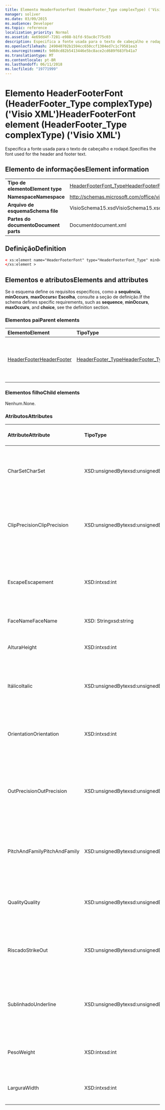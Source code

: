 ```yaml
---
title: Elemento HeaderFooterFont (HeaderFooter_Type complexType) ('Visio XML')
manager: soliver
ms.date: 03/09/2015
ms.audience: Developer
ms.topic: reference
localization_priority: Normal
ms.assetid: 4e69dd4f-7281-e988-b1fd-93ac8c775c03
description: Especifica a fonte usada para o texto de cabeçalho e rodapé.
ms.openlocfilehash: 249040702b1594cc650ccf1304ed7c1c79581ea3
ms.sourcegitcommit: 9d60cd82b5413446e5bc8ace2cd689f683fb41a7
ms.translationtype: MT
ms.contentlocale: pt-BR
ms.lasthandoff: 06/11/2018
ms.locfileid: "19771999"
---
```

# <a name="headerfooterfont-element-headerfootertype-complextype-visio-xml"></a><span data-ttu-id="d3139-103">Elemento HeaderFooterFont (HeaderFooter_Type complexType) ('Visio XML')</span><span class="sxs-lookup"><span data-stu-id="d3139-103">HeaderFooterFont element (HeaderFooter_Type complexType) ('Visio XML')</span></span>

<span data-ttu-id="d3139-104">Especifica a fonte usada para o texto de cabeçalho e rodapé.</span><span class="sxs-lookup"><span data-stu-id="d3139-104">Specifies the font used for the header and footer text.</span></span>
  
## <a name="element-information"></a><span data-ttu-id="d3139-105">Elemento de informações</span><span class="sxs-lookup"><span data-stu-id="d3139-105">Element information</span></span>

|||
|:-----|:-----|
|<span data-ttu-id="d3139-106">**Tipo de elemento**</span><span class="sxs-lookup"><span data-stu-id="d3139-106">**Element type**</span></span> <br/> |[<span data-ttu-id="d3139-107">HeaderFooterFont_Type</span><span class="sxs-lookup"><span data-stu-id="d3139-107">HeaderFooterFont_Type</span></span>](headerfooterfont_type-complextypevisio-xml.md) <br/> |
|<span data-ttu-id="d3139-108">**Namespace**</span><span class="sxs-lookup"><span data-stu-id="d3139-108">**Namespace**</span></span> <br/> |http://schemas.microsoft.com/office/visio/2012/main  <br/> |
|<span data-ttu-id="d3139-109">**Arquivo de esquema**</span><span class="sxs-lookup"><span data-stu-id="d3139-109">**Schema file**</span></span> <br/> |<span data-ttu-id="d3139-110">VisioSchema15.xsd</span><span class="sxs-lookup"><span data-stu-id="d3139-110">VisioSchema15.xsd</span></span>  <br/> |
|<span data-ttu-id="d3139-111">**Partes do documento**</span><span class="sxs-lookup"><span data-stu-id="d3139-111">**Document parts**</span></span> <br/> |<span data-ttu-id="d3139-112">Document</span><span class="sxs-lookup"><span data-stu-id="d3139-112">document.xml</span></span>  <br/> |
   
## <a name="definition"></a><span data-ttu-id="d3139-113">Definição</span><span class="sxs-lookup"><span data-stu-id="d3139-113">Definition</span></span>

```XML
< xs:element name="HeaderFooterFont" type="HeaderFooterFont_Type" minOccurs="0" maxOccurs="1" >
</xs:element >
```

## <a name="elements-and-attributes"></a><span data-ttu-id="d3139-114">Elementos e atributos</span><span class="sxs-lookup"><span data-stu-id="d3139-114">Elements and attributes</span></span>

<span data-ttu-id="d3139-115">Se o esquema define os requisitos específicos, como a **sequência**, **minOccurs**, **maxOccurs**e **Escolha**, consulte a seção de definição.</span><span class="sxs-lookup"><span data-stu-id="d3139-115">If the schema defines specific requirements, such as **sequence**, **minOccurs**, **maxOccurs**, and **choice**, see the definition section.</span></span> 
  
### <a name="parent-elements"></a><span data-ttu-id="d3139-116">Elementos pai</span><span class="sxs-lookup"><span data-stu-id="d3139-116">Parent elements</span></span>

|<span data-ttu-id="d3139-117">**Elemento**</span><span class="sxs-lookup"><span data-stu-id="d3139-117">**Element**</span></span>|<span data-ttu-id="d3139-118">**Tipo**</span><span class="sxs-lookup"><span data-stu-id="d3139-118">**Type**</span></span>|<span data-ttu-id="d3139-119">**Descrição**</span><span class="sxs-lookup"><span data-stu-id="d3139-119">**Description**</span></span>|
|:-----|:-----|:-----|
|[<span data-ttu-id="d3139-120">HeaderFooter</span><span class="sxs-lookup"><span data-stu-id="d3139-120">HeaderFooter</span></span>](headerfooter-element-visiodocument_type-complextypevisio-xml.md) <br/> |[<span data-ttu-id="d3139-121">HeaderFooter_Type</span><span class="sxs-lookup"><span data-stu-id="d3139-121">HeaderFooter_Type</span></span>](headerfooter_type-complextypevisio-xml.md) <br/> |<span data-ttu-id="d3139-122">Contém os elementos de cabeçalho e rodapé de um documento.</span><span class="sxs-lookup"><span data-stu-id="d3139-122">Contains elements for a document's header and footer.</span></span>  <br/> |
   
### <a name="child-elements"></a><span data-ttu-id="d3139-123">Elementos filho</span><span class="sxs-lookup"><span data-stu-id="d3139-123">Child elements</span></span>

<span data-ttu-id="d3139-124">Nenhum.</span><span class="sxs-lookup"><span data-stu-id="d3139-124">None.</span></span>
  
### <a name="attributes"></a><span data-ttu-id="d3139-125">Atributos</span><span class="sxs-lookup"><span data-stu-id="d3139-125">Attributes</span></span>

|<span data-ttu-id="d3139-126">**Attribute**</span><span class="sxs-lookup"><span data-stu-id="d3139-126">**Attribute**</span></span>|<span data-ttu-id="d3139-127">**Tipo**</span><span class="sxs-lookup"><span data-stu-id="d3139-127">**Type**</span></span>|<span data-ttu-id="d3139-128">**Obrigatório**</span><span class="sxs-lookup"><span data-stu-id="d3139-128">**Required**</span></span>|<span data-ttu-id="d3139-129">**Descrição**</span><span class="sxs-lookup"><span data-stu-id="d3139-129">**Description**</span></span>|<span data-ttu-id="d3139-130">**Valores possíveis**</span><span class="sxs-lookup"><span data-stu-id="d3139-130">**Possible values**</span></span>|
|:-----|:-----|:-----|:-----|:-----|
|<span data-ttu-id="d3139-131">CharSet</span><span class="sxs-lookup"><span data-stu-id="d3139-131">CharSet</span></span>  <br/> |<span data-ttu-id="d3139-132">XSD:unsignedByte</span><span class="sxs-lookup"><span data-stu-id="d3139-132">xsd:unsignedByte</span></span>  <br/> |<span data-ttu-id="d3139-133">opcional</span><span class="sxs-lookup"><span data-stu-id="d3139-133">optional</span></span>  <br/> |<span data-ttu-id="d3139-134">Especifica o conjunto de caracteres da fonte.</span><span class="sxs-lookup"><span data-stu-id="d3139-134">Specifies the character set of the font.</span></span> <span data-ttu-id="d3139-135">Equivalente ao campo LOGFONTlfCharSet GDI.</span><span class="sxs-lookup"><span data-stu-id="d3139-135">Equivalent to the GDI LOGFONTlfCharSet field.</span></span>  <br/> |<span data-ttu-id="d3139-136">Valores do tipo xsd:unsignedByte.</span><span class="sxs-lookup"><span data-stu-id="d3139-136">Values of the xsd:unsignedByte type.</span></span>  <br/> |
|<span data-ttu-id="d3139-137">ClipPrecision</span><span class="sxs-lookup"><span data-stu-id="d3139-137">ClipPrecision</span></span>  <br/> |<span data-ttu-id="d3139-138">XSD:unsignedByte</span><span class="sxs-lookup"><span data-stu-id="d3139-138">xsd:unsignedByte</span></span>  <br/> |<span data-ttu-id="d3139-139">opcional</span><span class="sxs-lookup"><span data-stu-id="d3139-139">optional</span></span>  <br/> |<span data-ttu-id="d3139-140">Especifica a precisão de corte da fonte.</span><span class="sxs-lookup"><span data-stu-id="d3139-140">Specifies the clipping precision of the font.</span></span> <span data-ttu-id="d3139-141">Equivalente ao campo LOGFONTlfClipPrecision GDI.</span><span class="sxs-lookup"><span data-stu-id="d3139-141">Equivalent to the GDI LOGFONTlfClipPrecision field.</span></span>  <br/> |<span data-ttu-id="d3139-142">Valores do tipo xsd:unsignedByte.</span><span class="sxs-lookup"><span data-stu-id="d3139-142">Values of the xsd:unsignedByte type.</span></span>  <br/> |
|<span data-ttu-id="d3139-143">Escape</span><span class="sxs-lookup"><span data-stu-id="d3139-143">Escapement</span></span>  <br/> |<span data-ttu-id="d3139-144">XSD:int</span><span class="sxs-lookup"><span data-stu-id="d3139-144">xsd:int</span></span>  <br/> |<span data-ttu-id="d3139-145">opcional</span><span class="sxs-lookup"><span data-stu-id="d3139-145">optional</span></span>  <br/> |<span data-ttu-id="d3139-146">Especifica o atributo de escape da fonte.</span><span class="sxs-lookup"><span data-stu-id="d3139-146">Specifies the escapement attribute of the font.</span></span> <span data-ttu-id="d3139-147">Equivalente ao campo LOGFONTlfEscapement GDI.</span><span class="sxs-lookup"><span data-stu-id="d3139-147">Equivalent to the GDI LOGFONTlfEscapement field.</span></span>  <br/> |<span data-ttu-id="d3139-148">Valores do tipo xsd:int.</span><span class="sxs-lookup"><span data-stu-id="d3139-148">Values of the xsd:int type.</span></span>  <br/> |
|<span data-ttu-id="d3139-149">FaceName</span><span class="sxs-lookup"><span data-stu-id="d3139-149">FaceName</span></span>  <br/> |<span data-ttu-id="d3139-150">XSD: String</span><span class="sxs-lookup"><span data-stu-id="d3139-150">xsd:string</span></span>  <br/> |<span data-ttu-id="d3139-151">opcional</span><span class="sxs-lookup"><span data-stu-id="d3139-151">optional</span></span>  <br/> |<span data-ttu-id="d3139-152">Contém informações sobre uma fonte.</span><span class="sxs-lookup"><span data-stu-id="d3139-152">Contains information about a font.</span></span>  <br/> |<span data-ttu-id="d3139-153">Valores do tipo xsd: String.</span><span class="sxs-lookup"><span data-stu-id="d3139-153">Values of the xsd:string type.</span></span>  <br/> |
|<span data-ttu-id="d3139-154">Altura</span><span class="sxs-lookup"><span data-stu-id="d3139-154">Height</span></span>  <br/> |<span data-ttu-id="d3139-155">XSD:int</span><span class="sxs-lookup"><span data-stu-id="d3139-155">xsd:int</span></span>  <br/> |<span data-ttu-id="d3139-156">opcional</span><span class="sxs-lookup"><span data-stu-id="d3139-156">optional</span></span>  <br/> |<span data-ttu-id="d3139-157">Especifica a altura da forma em unidades de desenho.</span><span class="sxs-lookup"><span data-stu-id="d3139-157">Specifies the height of the shape in drawing units.</span></span>  <br/> |<span data-ttu-id="d3139-158">Valores do tipo xsd:int.</span><span class="sxs-lookup"><span data-stu-id="d3139-158">Values of the xsd:int type.</span></span>  <br/> |
|<span data-ttu-id="d3139-159">Itálico</span><span class="sxs-lookup"><span data-stu-id="d3139-159">Italic</span></span>  <br/> |<span data-ttu-id="d3139-160">XSD:unsignedByte</span><span class="sxs-lookup"><span data-stu-id="d3139-160">xsd:unsignedByte</span></span>  <br/> |<span data-ttu-id="d3139-161">opcional</span><span class="sxs-lookup"><span data-stu-id="d3139-161">optional</span></span>  <br/> |<span data-ttu-id="d3139-162">Especifica se a fonte está em itálico.</span><span class="sxs-lookup"><span data-stu-id="d3139-162">Specifies whether the font is italic.</span></span> <span data-ttu-id="d3139-163">Equivalente ao campo LOGFONTlfItalic GDI.</span><span class="sxs-lookup"><span data-stu-id="d3139-163">Equivalent to the GDI LOGFONTlfItalic field.</span></span>  <br/> |<span data-ttu-id="d3139-164">Valores do tipo xsd:unsignedByte.</span><span class="sxs-lookup"><span data-stu-id="d3139-164">Values of the xsd:unsignedByte type.</span></span>  <br/> |
|<span data-ttu-id="d3139-165">Orientation</span><span class="sxs-lookup"><span data-stu-id="d3139-165">Orientation</span></span>  <br/> |<span data-ttu-id="d3139-166">XSD:int</span><span class="sxs-lookup"><span data-stu-id="d3139-166">xsd:int</span></span>  <br/> |<span data-ttu-id="d3139-167">opcional</span><span class="sxs-lookup"><span data-stu-id="d3139-167">optional</span></span>  <br/> |<span data-ttu-id="d3139-168">Especifica a orientação da fonte.</span><span class="sxs-lookup"><span data-stu-id="d3139-168">Specifies the orientation of the font.</span></span> <span data-ttu-id="d3139-169">Equivalente ao campo LOGFONTlfOrientation GDI.</span><span class="sxs-lookup"><span data-stu-id="d3139-169">Equivalent to the GDI LOGFONTlfOrientation field.</span></span>  <br/> |<span data-ttu-id="d3139-170">Valores do tipo xsd:int.</span><span class="sxs-lookup"><span data-stu-id="d3139-170">Values of the xsd:int type.</span></span>  <br/> |
|<span data-ttu-id="d3139-171">OutPrecision</span><span class="sxs-lookup"><span data-stu-id="d3139-171">OutPrecision</span></span>  <br/> |<span data-ttu-id="d3139-172">XSD:unsignedByte</span><span class="sxs-lookup"><span data-stu-id="d3139-172">xsd:unsignedByte</span></span>  <br/> |<span data-ttu-id="d3139-173">opcional</span><span class="sxs-lookup"><span data-stu-id="d3139-173">optional</span></span>  <br/> |<span data-ttu-id="d3139-174">Especifica o atributo de precisão de saída da fonte.</span><span class="sxs-lookup"><span data-stu-id="d3139-174">Specifies the output precision attribute of the font.</span></span> <span data-ttu-id="d3139-175">Equivalente ao campo LOGFONTlfOutPrecision GDI.</span><span class="sxs-lookup"><span data-stu-id="d3139-175">Equivalent to the GDI LOGFONTlfOutPrecision field.</span></span>  <br/> |<span data-ttu-id="d3139-176">Valores do tipo xsd:unsignedByte.</span><span class="sxs-lookup"><span data-stu-id="d3139-176">Values of the xsd:unsignedByte type.</span></span>  <br/> |
|<span data-ttu-id="d3139-177">PitchAndFamily</span><span class="sxs-lookup"><span data-stu-id="d3139-177">PitchAndFamily</span></span>  <br/> |<span data-ttu-id="d3139-178">XSD:unsignedByte</span><span class="sxs-lookup"><span data-stu-id="d3139-178">xsd:unsignedByte</span></span>  <br/> |<span data-ttu-id="d3139-179">opcional</span><span class="sxs-lookup"><span data-stu-id="d3139-179">optional</span></span>  <br/> |<span data-ttu-id="d3139-180">Especifica a densidade e família da fonte.</span><span class="sxs-lookup"><span data-stu-id="d3139-180">Specifies the pitch and family of the font.</span></span> <span data-ttu-id="d3139-181">Equivalente ao campo LOGFONTlfPitchAndFamily GDI.</span><span class="sxs-lookup"><span data-stu-id="d3139-181">Equivalent to the GDI LOGFONTlfPitchAndFamily field.</span></span>  <br/> |<span data-ttu-id="d3139-182">Valores do tipo xsd:unsignedByte.</span><span class="sxs-lookup"><span data-stu-id="d3139-182">Values of the xsd:unsignedByte type.</span></span>  <br/> |
|<span data-ttu-id="d3139-183">Quality</span><span class="sxs-lookup"><span data-stu-id="d3139-183">Quality</span></span>  <br/> |<span data-ttu-id="d3139-184">XSD:unsignedByte</span><span class="sxs-lookup"><span data-stu-id="d3139-184">xsd:unsignedByte</span></span>  <br/> |<span data-ttu-id="d3139-185">opcional</span><span class="sxs-lookup"><span data-stu-id="d3139-185">optional</span></span>  <br/> |<span data-ttu-id="d3139-186">Especifica a qualidade de saída da fonte.</span><span class="sxs-lookup"><span data-stu-id="d3139-186">Specifies the output quality of the font.</span></span> <span data-ttu-id="d3139-187">Equivalente ao campo LOGFONTlfQuality GDI.</span><span class="sxs-lookup"><span data-stu-id="d3139-187">Equivalent to the GDI LOGFONTlfQuality field.</span></span>  <br/> |<span data-ttu-id="d3139-188">Valores do tipo xsd:unsignedByte.</span><span class="sxs-lookup"><span data-stu-id="d3139-188">Values of the xsd:unsignedByte type.</span></span>  <br/> |
|<span data-ttu-id="d3139-189">Riscado</span><span class="sxs-lookup"><span data-stu-id="d3139-189">StrikeOut</span></span>  <br/> |<span data-ttu-id="d3139-190">XSD:unsignedByte</span><span class="sxs-lookup"><span data-stu-id="d3139-190">xsd:unsignedByte</span></span>  <br/> |<span data-ttu-id="d3139-191">opcional</span><span class="sxs-lookup"><span data-stu-id="d3139-191">optional</span></span>  <br/> |<span data-ttu-id="d3139-192">Especifica se a fonte é uma fonte riscado.</span><span class="sxs-lookup"><span data-stu-id="d3139-192">Specifies whether the font is a strikeout font.</span></span> <span data-ttu-id="d3139-193">Equivalente ao campo LOGFONTlfStrikeOut GDI.</span><span class="sxs-lookup"><span data-stu-id="d3139-193">Equivalent to the GDI LOGFONTlfStrikeOut field.</span></span>  <br/> |<span data-ttu-id="d3139-194">Valores do tipo xsd:unsignedByte.</span><span class="sxs-lookup"><span data-stu-id="d3139-194">Values of the xsd:unsignedByte type.</span></span>  <br/> |
|<span data-ttu-id="d3139-195">Sublinhado</span><span class="sxs-lookup"><span data-stu-id="d3139-195">Underline</span></span>  <br/> |<span data-ttu-id="d3139-196">XSD:unsignedByte</span><span class="sxs-lookup"><span data-stu-id="d3139-196">xsd:unsignedByte</span></span>  <br/> |<span data-ttu-id="d3139-197">opcional</span><span class="sxs-lookup"><span data-stu-id="d3139-197">optional</span></span>  <br/> |<span data-ttu-id="d3139-198">Especifica se a fonte estiver sublinhada.</span><span class="sxs-lookup"><span data-stu-id="d3139-198">Specifies whether the font is underlined.</span></span> <span data-ttu-id="d3139-199">Equivalente ao campo LOGFONTlfUnderline GDI.</span><span class="sxs-lookup"><span data-stu-id="d3139-199">Equivalent to the GDI LOGFONTlfUnderline field.</span></span>  <br/> |<span data-ttu-id="d3139-200">Valores do tipo xsd:unsignedByte.</span><span class="sxs-lookup"><span data-stu-id="d3139-200">Values of the xsd:unsignedByte type.</span></span>  <br/> |
|<span data-ttu-id="d3139-201">Peso</span><span class="sxs-lookup"><span data-stu-id="d3139-201">Weight</span></span>  <br/> |<span data-ttu-id="d3139-202">XSD:int</span><span class="sxs-lookup"><span data-stu-id="d3139-202">xsd:int</span></span>  <br/> |<span data-ttu-id="d3139-203">opcional</span><span class="sxs-lookup"><span data-stu-id="d3139-203">optional</span></span>  <br/> |<span data-ttu-id="d3139-204">Especifica a espessura da fonte.</span><span class="sxs-lookup"><span data-stu-id="d3139-204">Specifies the weight of the font.</span></span> <span data-ttu-id="d3139-205">Equivalente ao campo LOGFONTlfWeight GDI.</span><span class="sxs-lookup"><span data-stu-id="d3139-205">Equivalent to the GDI LOGFONTlfWeight field.</span></span>  <br/> |<span data-ttu-id="d3139-206">Valores do tipo xsd:int.</span><span class="sxs-lookup"><span data-stu-id="d3139-206">Values of the xsd:int type.</span></span>  <br/> |
|<span data-ttu-id="d3139-207">Largura</span><span class="sxs-lookup"><span data-stu-id="d3139-207">Width</span></span>  <br/> |<span data-ttu-id="d3139-208">XSD:int</span><span class="sxs-lookup"><span data-stu-id="d3139-208">xsd:int</span></span>  <br/> |<span data-ttu-id="d3139-209">opcional</span><span class="sxs-lookup"><span data-stu-id="d3139-209">optional</span></span>  <br/> |<span data-ttu-id="d3139-210">Contém a largura da forma associada em unidades de desenho.</span><span class="sxs-lookup"><span data-stu-id="d3139-210">Contains the width of the associated shape in drawing units.</span></span>  <br/> |<span data-ttu-id="d3139-211">Valores do tipo xsd:int.</span><span class="sxs-lookup"><span data-stu-id="d3139-211">Values of the xsd:int type.</span></span>  <br/> |
   


